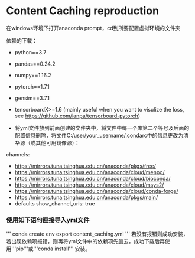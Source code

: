 # Content Caching reproduction

在windows环境下打开anaconda prompt，cd到所要配置虚拟环境的文件夹

依赖的下载：
* python==3.7
* pandas==0.24.2
* numpy==1.16.2
* pytorch==1.7.1
* gensim==3.7.1
* tensorboardX>=1.6 (mainly useful when you want to visulize the loss, see https://github.com/lanpa/tensorboard-pytorch)

* 将yml文件放到前面创建的文件夹中，将文件中每一个库第二个等号及后面的配置信息删除，将文件C:/user/your_username/.condarc中的信息更改为清华源（或其他可用镜像源）：

channels:
  - https://mirrors.tuna.tsinghua.edu.cn/anaconda/pkgs/free/
  - https://mirrors.tuna.tsinghua.edu.cn/anaconda/cloud/menpo/
  - https://mirrors.tuna.tsinghua.edu.cn/anaconda/cloud/bioconda/
  - https://mirrors.tuna.tsinghua.edu.cn/anaconda/cloud/msys2/
  - https://mirrors.tuna.tsinghua.edu.cn/anaconda/cloud/conda-forge/
  - https://mirrors.tuna.tsinghua.edu.cn/anaconda/pkgs/main/
  - defaults
show_channel_urls: true


### 使用如下语句直接导入yml文件
'''
conda create env export content_caching.yml
'''
若没有报错则成功安装，若出现依赖项报错，则再将yml文件中的依赖项先删去，成功下载后再使用'''pip'''或'''conda install''' 安装。

